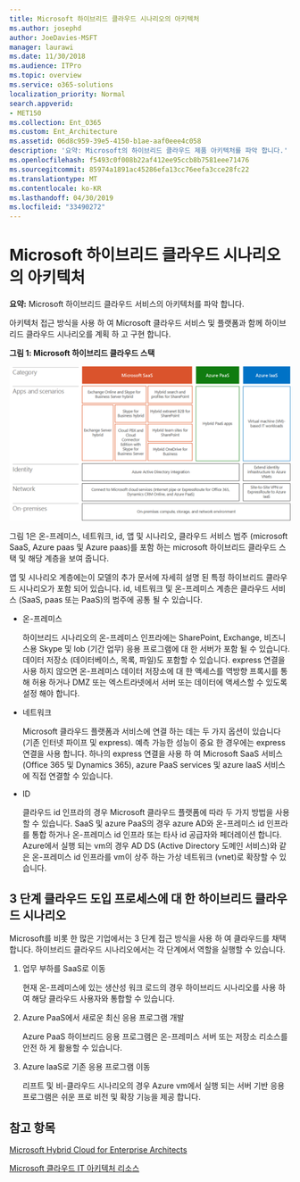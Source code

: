 ```yaml
---
title: Microsoft 하이브리드 클라우드 시나리오의 아키텍처
ms.author: josephd
author: JoeDavies-MSFT
manager: laurawi
ms.date: 11/30/2018
ms.audience: ITPro
ms.topic: overview
ms.service: o365-solutions
localization_priority: Normal
search.appverid:
- MET150
ms.collection: Ent_O365
ms.custom: Ent_Architecture
ms.assetid: 06d8c959-39e5-4150-b1ae-aaf0eee4c058
description: '요약: Microsoft의 하이브리드 클라우드 제품 아키텍처를 파악 합니다.'
ms.openlocfilehash: f5493c0f008b22af412ee95ccb8b7581eee71476
ms.sourcegitcommit: 85974a1891ac45286efa13cc76eefa3cce28fc22
ms.translationtype: MT
ms.contentlocale: ko-KR
ms.lasthandoff: 04/30/2019
ms.locfileid: "33490272"
---
```

# <a name="architecture-of-microsoft-hybrid-cloud-scenarios"></a>Microsoft 하이브리드 클라우드 시나리오의 아키텍처

 **요약:** Microsoft 하이브리드 클라우드 서비스의 아키텍처를 파악 합니다.
  
아키텍처 접근 방식을 사용 하 여 Microsoft 클라우드 서비스 및 플랫폼과 함께 하이브리드 클라우드 시나리오를 계획 하 고 구현 합니다.
  
**그림 1: Microsoft 하이브리드 클라우드 스택**

![Microsoft 하이브리드 클라우드 스택](media/Hybrid-Poster/Hybrid-Cloud-Stack.png)
  
그림 1은 온-프레미스, 네트워크, id, 앱 및 시나리오, 클라우드 서비스 범주 (microsoft SaaS, Azure paas 및 Azure paas)를 포함 하는 microsoft 하이브리드 클라우드 스택 및 해당 계층을 보여 줍니다.
  
앱 및 시나리오 계층에는이 모델의 추가 문서에 자세히 설명 된 특정 하이브리드 클라우드 시나리오가 포함 되어 있습니다. id, 네트워크 및 온-프레미스 계층은 클라우드 서비스 (SaaS, paas 또는 PaaS)의 범주에 공통 될 수 있습니다.
  
- 온-프레미스
    
    하이브리드 시나리오의 온-프레미스 인프라에는 SharePoint, Exchange, 비즈니스용 Skype 및 lob (기간 업무) 응용 프로그램에 대 한 서버가 포함 될 수 있습니다. 데이터 저장소 (데이터베이스, 목록, 파일)도 포함할 수 있습니다. express 연결을 사용 하지 않으면 온-프레미스 데이터 저장소에 대 한 액세스를 역방향 프록시를 통해 허용 하거나 DMZ 또는 엑스트라넷에서 서버 또는 데이터에 액세스할 수 있도록 설정 해야 합니다.
    
- 네트워크
    
    Microsoft 클라우드 플랫폼과 서비스에 연결 하는 데는 두 가지 옵션이 있습니다 (기존 인터넷 파이프 및 express). 예측 가능한 성능이 중요 한 경우에는 express 연결을 사용 합니다. 하나의 express 연결을 사용 하 여 Microsoft SaaS 서비스 (Office 365 및 Dynamics 365), azure PaaS services 및 azure IaaS 서비스에 직접 연결할 수 있습니다.
    
- ID
    
    클라우드 id 인프라의 경우 Microsoft 클라우드 플랫폼에 따라 두 가지 방법을 사용할 수 있습니다. SaaS 및 azure PaaS의 경우 azure AD와 온-프레미스 id 인프라를 통합 하거나 온-프레미스 id 인프라 또는 타사 id 공급자와 페더레이션 합니다. Azure에서 실행 되는 vm의 경우 AD DS (Active Directory 도메인 서비스)와 같은 온-프레미스 id 인프라를 vm이 상주 하는 가상 네트워크 (vnet)로 확장할 수 있습니다.
    
## <a name="hybrid-cloud-scenarios-for-the-three-phase-cloud-adoption-process"></a>3 단계 클라우드 도입 프로세스에 대 한 하이브리드 클라우드 시나리오

Microsoft를 비롯 한 많은 기업에서는 3 단계 접근 방식을 사용 하 여 클라우드를 채택 합니다. 하이브리드 클라우드 시나리오에서는 각 단계에서 역할을 실행할 수 있습니다.
  
1. 업무 부하를 SaaS로 이동
    
    현재 온-프레미스에 있는 생산성 워크 로드의 경우 하이브리드 시나리오를 사용 하 여 해당 클라우드 사용자와 통합할 수 있습니다.
    
2. Azure PaaS에서 새로운 최신 응용 프로그램 개발
    
    Azure PaaS 하이브리드 응용 프로그램은 온-프레미스 서버 또는 저장소 리소스를 안전 하 게 활용할 수 있습니다.
    
3. Azure IaaS로 기존 응용 프로그램 이동
    
    리프트 및 비-클라우드 시나리오의 경우 Azure vm에서 실행 되는 서버 기반 응용 프로그램은 쉬운 프로 비전 및 확장 기능을 제공 합니다.
    
## <a name="see-also"></a>참고 항목

[Microsoft Hybrid Cloud for Enterprise Architects](microsoft-hybrid-cloud-for-enterprise-architects.md)
  
[Microsoft 클라우드 IT 아키텍처 리소스](microsoft-cloud-it-architecture-resources.md)

